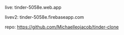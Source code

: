 live: tinder-5058e.web.app

livev2: tinder-5058e.firebaseapp.com

repo: https://github.com/Michaelleojacob/tinder-clone
